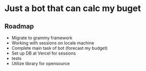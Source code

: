 # Just a bot that can calc my buget

## Roadmap

  - Migrate to grammy framework
  - Working with sessions on locale machine
  - Complete main task of bot (forecast
 my budget)
  - Set up DB at Vercel for sessions
  - tests
  - Utilize library for opensource
